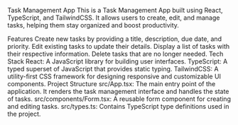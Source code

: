 Task Management App
This is a Task Management App built using React, TypeScript, and TailwindCSS. It allows users to create, edit, and manage tasks, helping them stay organized and boost productivity.

Features
Create new tasks by providing a title, description, due date, and priority.
Edit existing tasks to update their details.
Display a list of tasks with their respective information.
Delete tasks that are no longer needed.
Tech Stack
React: A JavaScript library for building user interfaces.
TypeScript: A typed superset of JavaScript that provides static typing.
TailwindCSS: A utility-first CSS framework for designing responsive and customizable UI components.
Project Structure
src/App.tsx: The main entry point of the application. It renders the task management interface and handles the state of tasks.
src/components/Form.tsx: A reusable form component for creating and editing tasks.
src/types.ts: Contains TypeScript type definitions used in the project.
